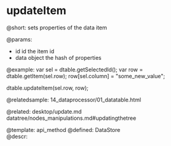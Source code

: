 updateItem
=============



@short:
	sets properties of the data item

@params:
- id		id		the item id
- data		object		the hash of properties

@example:
var sel = dtable.getSelectedId();
var row = dtable.getItem(sel.row);
row[sel.column] = "some_new_value";

dtable.updateItem(sel.row, row);

@relatedsample:
	14_dataprocessor/01_datatable.html

@related: 
	desktop/update.md
    datatree/nodes_manipulations.md#updatingthetree
      

@template:	api_method
@defined:	DataStore	
@descr:


